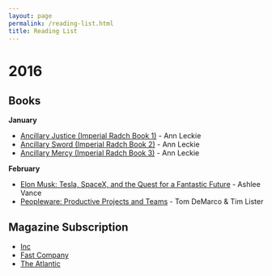 ```yaml
---
layout: page
permalink: /reading-list.html
title: Reading List
---
```



# 2016

## Books

__January__

- [Ancillary Justice (Imperial Radch Book 1)](http://amzn.to/1Xuu6YO) - Ann Leckie
- [Ancillary Sword (Imperial Radch Book 2)](http://amzn.to/246xOMS) - Ann Leckie
- [Ancillary Mercy (Imperial Radch Book 3)](http://amzn.to/246xRIw) - Ann Leckie

__February__

- [Elon Musk: Tesla, SpaceX, and the Quest for a Fantastic Future](http://amzn.to/1Xuu3MJ) - Ashlee Vance
- [Peopleware: Productive Projects and Teams](http://amzn.to/1OGGqOX) - Tom DeMarco & Tim Lister

## Magazine Subscription
- [Inc](http://www.inc.com/)
- [Fast Company](http://www.fastcompany.com/)
- [The Atlantic](http://www.theatlantic.com/)
